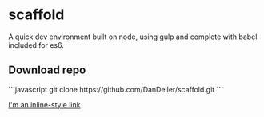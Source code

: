 # scaffold
A quick dev environment built on node, using gulp and complete with babel included for es6.

<h2>Download repo</h2>
```javascript
git clone https://github.com/DanDeller/scaffold.git
```

[I'm an inline-style link](https://www.google.com)
